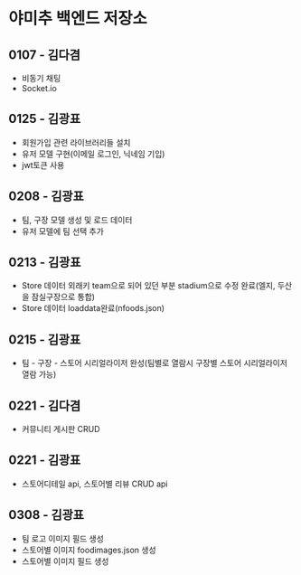 # 야미추 백엔드 저장소

## 0107 - 김다겸
* 비동기 채팅
* Socket.io

## 0125 - 김광표
* 회원가입 관련 라이브러리들 설치
* 유저 모델 구현(이메일 로그인, 닉네임 기입)
* jwt토큰 사용

## 0208 - 김광표
* 팀, 구장 모델 생성 및 로드 데이터
* 유저 모델에 팀 선택 추가

## 0213 - 김광표
* Store 데이터 외래키 team으로 되어 있던 부분 stadium으로 수정 완료(엘지, 두산을 잠실구장으로 통합)
* Store 데이터 loaddata완료(nfoods.json)

## 0215 - 김광표
* 팀 - 구장 - 스토어 시리얼라이저 완성(팀별로 열람시 구장별 스토어 시리얼라이저 열람 가능)

## 0221 - 김다겸
* 커뮤니티 게시판 CRUD

## 0221 - 김광표
* 스토어디테일 api, 스토어별 리뷰 CRUD api

## 0308 - 김광표
* 팀 로고 이미지 필드 생성
* 스토어별 이미지 foodimages.json 생성
* 스토어별 이미지 필드 생성
